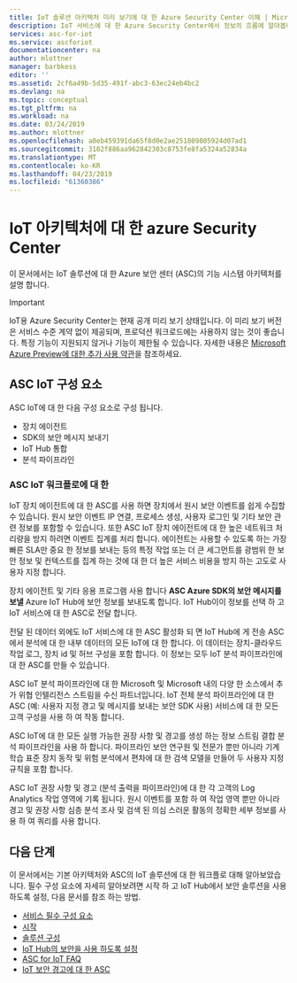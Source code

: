 ```yaml
---
title: IoT 솔루션 아키텍처 미리 보기에 대 한 Azure Security Center 이해 | Microsoft Docs
description: IoT 서비스에 대 한 Azure Security Center에서 정보의 흐름에 알아봅니다.
services: asc-for-iot
ms.service: ascforiot
documentationcenter: na
author: mlottner
manager: barbkess
editor: ''
ms.assetid: 2cf6a49b-5d35-491f-abc3-63ec24eb4bc2
ms.devlang: na
ms.topic: conceptual
ms.tgt_pltfrm: na
ms.workload: na
ms.date: 03/24/2019
ms.author: mlottner
ms.openlocfilehash: a0eb459391da65f8d0e2ae251809805924d07ad1
ms.sourcegitcommit: 3102f886aa962842303c8753fe8fa5324a52834a
ms.translationtype: MT
ms.contentlocale: ko-KR
ms.lasthandoff: 04/23/2019
ms.locfileid: "61360386"
---
```

# <a name="azure-security-center-for-iot-architecture"></a>IoT 아키텍처에 대 한 azure Security Center

이 문서에서는 IoT 솔루션에 대 한 Azure 보안 센터 (ASC)의 기능 시스템 아키텍처를 설명 합니다. 

> [!IMPORTANT]
> IoT용 Azure Security Center는 현재 공개 미리 보기 상태입니다.
> 이 미리 보기 버전은 서비스 수준 계약 없이 제공되며, 프로덕션 워크로드에는 사용하지 않는 것이 좋습니다. 특정 기능이 지원되지 않거나 기능이 제한될 수 있습니다. 자세한 내용은 [Microsoft Azure Preview에 대한 추가 사용 약관](https://azure.microsoft.com/support/legal/preview-supplemental-terms/)을 참조하세요.

## <a name="asc-for-iot-components"></a>ASC IoT 구성 요소

ASC IoT에 대 한 다음 구성 요소로 구성 됩니다.
- 장치 에이전트
- SDK의 보안 메시지 보내기
- IoT Hub 통합
- 분석 파이프라인
 
### <a name="asc-for-iot-workflow"></a>ASC IoT 워크플로에 대 한

IoT 장치 에이전트에 대 한 ASC를 사용 하면 장치에서 원시 보안 이벤트를 쉽게 수집할 수 있습니다. 원시 보안 이벤트 IP 연결, 프로세스 생성, 사용자 로그인 및 기타 보안 관련 정보를 포함할 수 있습니다. 또한 ASC IoT 장치 에이전트에 대 한 높은 네트워크 처리량을 방지 하려면 이벤트 집계를 처리 합니다. 에이전트는 사용할 수 있도록 하는 가장 빠른 SLA만 중요 한 정보를 보내는 등의 특정 작업 또는 더 큰 세그먼트를 광범위 한 보안 정보 및 컨텍스트를 집계 하는 것에 대 한 더 높은 서비스 비용을 방지 하는 고도로 사용자 지정 합니다.
 
장치 에이전트 및 기타 응용 프로그램 사용 합니다 **ASC Azure SDK의 보안 메시지를 보낼** Azure IoT Hub에 보안 정보를 보내도록 합니다. IoT Hub이이 정보를 선택 하 고 IoT 서비스에 대 한 ASC로 전달 합니다.

전달 된 데이터 외에도 IoT 서비스에 대 한 ASC 활성화 되 면 IoT Hub에 게 전송 ASC에서 분석에 대 한 내부 데이터의 모든 IoT에 대 한 합니다. 이 데이터는 장치-클라우드 작업 로그, 장치 id 및 허브 구성을 포함 합니다. 이 정보는 모두 IoT 분석 파이프라인에 대 한 ASC를 만들 수 있습니다.
 
ASC IoT 분석 파이프라인에 대 한 Microsoft 및 Microsoft 내의 다양 한 소스에서 추가 위협 인텔리전스 스트림을 수신 파트너입니다. IoT 전체 분석 파이프라인에 대 한 ASC (예: 사용자 지정 경고 및 메시지를 보내는 보안 SDK 사용) 서비스에 대 한 모든 고객 구성을 사용 하 여 작동 합니다.
 
ASC IoT에 대 한 모든 실행 가능한 권장 사항 및 경고를 생성 하는 정보 스트림 결합 분석 파이프라인을 사용 하 합니다. 파이프라인 보안 연구원 및 전문가 뿐만 아니라 기계 학습 표준 장치 동작 및 위험 분석에서 편차에 대 한 검색 모델을 만들어 두 사용자 지정 규칙을 포함 합니다.
 
ASC IoT 권장 사항 및 경고 (분석 출력을 파이프라인)에 대 한 각 고객의 Log Analytics 작업 영역에 기록 됩니다. 원시 이벤트를 포함 하 여 작업 영역 뿐만 아니라 경고 및 권장 사항 심층 분석 조사 및 검색 된 의심 스러운 활동의 정확한 세부 정보를 사용 하 여 쿼리를 사용 합니다.  

## <a name="next-steps"></a>다음 단계

이 문서에서는 기본 아키텍처와 ASC의 IoT 솔루션에 대 한 워크플로 대해 알아보았습니다. 필수 구성 요소에 자세히 알아보려면 시작 하 고 IoT Hub에서 보안 솔루션을 사용 하도록 설정, 다음 문서를 참조 하는 방법.

- [서비스 필수 구성 요소](service-prerequisites.md)
- [시작](getting-started.md)
- [솔루션 구성](quickstart-configure-your-solution.md)
- [IoT Hub의 보안을 사용 하도록 설정](quickstart-onboard-iot-hub.md)
- [ASC for IoT FAQ](resources-frequently-asked-questions.md)
- [IoT 보안 경고에 대 한 ASC](concept-security-alerts.md)

